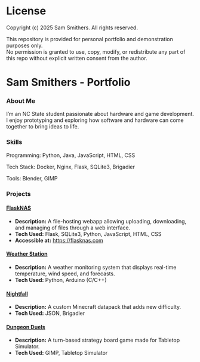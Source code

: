 # License

Copyright (c) 2025 Sam Smithers. All rights reserved.

This repository is provided for personal portfolio and demonstration purposes only.  
No permission is granted to use, copy, modify, or redistribute any part of this repo without explicit written consent from the author.

# Sam Smithers - Portfolio

### About Me
I’m an NC State student passionate about hardware and game development. I enjoy prototyping and exploring how software and hardware can come together to bring ideas to life.


### Skills
Programming: Python, Java, JavaScript, HTML, CSS

Tech Stack: Docker, Nginx, Flask, SQLite3, Brigadier

Tools: Blender, GIMP

### Projects

#### [FlaskNAS](https://github.com/Tebsickle/FlaskNAS)
- **Description:** A file-hosting webapp allowing uploading, downloading, and managing of files through a web interface.
- **Tech Used:** Flask, SQLite3, Python, JavaScript, HTML, CSS
- **Accessible at:** https://flasknas.com

#### [Weather Station](https://github.com/Tebsickle/Portfolio/tree/main/Weather%20Station)
- **Description:** A weather monitoring system that displays real-time temperature, wind speed, and forecasts.
- **Tech Used:** Python, Arduino (C/C++)

#### [Nightfall](https://github.com/Tebsickle/Nightfall)
- **Description:** A custom Minecraft datapack that adds new difficulty.
- **Tech Used:** JSON, Brigadier

#### [Dungeon Duels](https://github.com/Tebsickle/Dungeon-Duels)
- **Description:** A turn-based strategy board game made for Tabletop Simulator.
- **Tech Used:** GIMP, Tabletop Simulator
